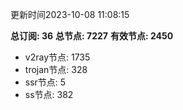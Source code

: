 更新时间2023-10-08 11:08:15

**总订阅: 36**
**总节点: 7227**
**有效节点: 2450**
- v2ray节点: 1735
- trojan节点: 328
- ssr节点: 5
- ss节点: 382
